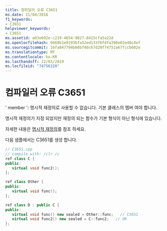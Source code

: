 ```yaml
---
title: 컴파일러 오류 C3651
ms.date: 11/04/2016
f1_keywords:
- C3651
helpviewer_keywords:
- C3651
ms.assetid: a03e692e-c219-4654-9827-8415cfa5a22d
ms.openlocfilehash: 9468b1e9193bfa52ed133f6fdfa398e02e40c4ef
ms.sourcegitcommit: 16fa847794b60bf40c67d20f74751a67fccb602e
ms.translationtype: MT
ms.contentlocale: ko-KR
ms.lasthandoff: 12/03/2019
ms.locfileid: "74756320"
---
```

# <a name="compiler-error-c3651"></a>컴파일러 오류 C3651

' member ': 명시적 재정의로 사용할 수 없습니다. 기본 클래스의 멤버 여야 합니다.

명시적 재정의가 지정 되었지만 재정의 되는 함수가 기본 형식이 아닌 형식에 있습니다.

자세한 내용은 [명시적 재정의](../../extensions/explicit-overrides-cpp-component-extensions.md)를 참조 하세요.

다음 샘플에서는 C3651를 생성 합니다.

```cpp
// C3651.cpp
// compile with: /clr /c
ref class C {
public:
   virtual void func2();
};

ref class Other {
public:
   virtual void func();
};

ref class D : public C {
public:
   virtual void func() new sealed = Other::func;   // C3651
   virtual void func2() new sealed = C::func2;   // OK
};
```
